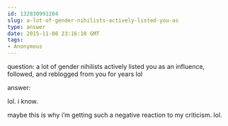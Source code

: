 ```yaml
---
id: 132830991204
slug: a-lot-of-gender-nihilists-actively-listed-you-as
type: answer
date: 2015-11-08 23:16:10 GMT
tags:
- Anonymous
---
```

question: a lot of gender nihilists actively listed you as an influence, followed, and reblogged from you for years lol

answer: <p>lol. i know.&nbsp;</p><p>maybe this is why i’m getting such a negative reaction to my criticism. lol.</p>